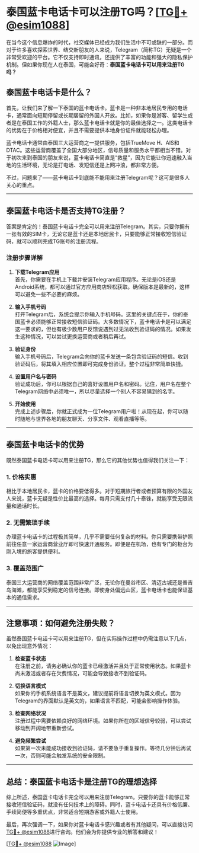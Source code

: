 # 泰国蓝卡电话卡可以注册TG吗？[[TG💪+ @esim1088](https://t.me/s/esim1088)]

在当今这个信息爆炸的时代，社交媒体已经成为我们生活中不可或缺的一部分。而对于许多喜欢探索世界、结交新朋友的人来说，Telegram（简称TG）无疑是一个非常受欢迎的平台。它不仅支持即时通讯，还提供了丰富的功能和强大的隐私保护机制。但如果你现在人在泰国，可能会好奇：**泰国蓝卡电话卡可以用来注册TG吗？**

## 泰国蓝卡电话卡是什么？

首先，让我们来了解一下泰国的蓝卡电话卡。蓝卡是一种非本地居民专用的电话卡，通常面向短期停留或长期居留的外国人开放。比如，如果你是游客、留学生或者是在泰国工作的外籍人士，那么蓝卡电话卡就是你的最佳选择之一。这类电话卡的优势在于价格相对便宜，并且不需要提供本地身份证件就能轻松办理。

蓝卡电话卡通常由泰国三大运营商之一提供服务，包括TrueMove H、AIS和DTAC。这些运营商覆盖了全国大部分地区，信号质量和服务水平都相当不错。对于初次来到泰国的朋友来说，蓝卡电话卡简直是“救星”，因为它能让你迅速融入当地的生活环境，无论是打电话、发短信还是上网冲浪，都非常方便。

不过，问题来了——蓝卡电话卡到底能不能用来注册Telegram呢？这可是很多人关心的重点。

---

## 泰国蓝卡电话卡是否支持TG注册？

答案是肯定的！泰国蓝卡电话卡完全可以用来注册Telegram。其实，只要你拥有一张有效的SIM卡，无论它是蓝卡还是本地居民卡，只要能够正常接收短信验证码，就可以顺利完成TG账号的注册流程。

### 注册步骤详解

1. **下载Telegram应用**  
   首先，你需要在手机上下载并安装Telegram应用程序。无论是iOS还是Android系统，都可以通过官方应用商店轻松获取。确保版本是最新的，这样可以避免一些不必要的麻烦。

2. **输入手机号码**  
   打开Telegram后，系统会提示你输入手机号码。这里的关键点在于，你的泰国蓝卡必须能够正常接收短信验证码。大多数情况下，蓝卡电话卡是可以满足这一要求的，但也有极少数用户反馈说遇到过无法收到验证码的情况。如果发生这种情况，可以尝试更换运营商或者稍后再试。

3. **验证身份**  
   输入手机号码后，Telegram会向你的蓝卡发送一条包含验证码的短信。收到验证码后，将其填入相应位置即可完成身份验证。整个过程非常简单快捷。

4. **设置用户名与密码**  
   验证成功后，你可以根据自己的喜好设置用户名和密码。记住，用户名在整个Telegram网络中必须唯一，所以尽量选择一个别人不容易猜到的名字。

5. **开始使用**  
   完成上述步骤后，你就正式成为一位Telegram用户啦！从现在起，你可以随时随地与世界各地的朋友聊天、分享文件、观看直播等等。

---

## 泰国蓝卡电话卡的优势

既然泰国蓝卡电话卡可以用来注册TG，那么它的其他优势也值得我们关注一下：

### 1. **价格实惠**
相比于本地居民卡，蓝卡的价格要低得多。对于短期旅行者或者预算有限的外国友人来说，蓝卡无疑是性价比最高的选择。每月只需支付几十泰铢，就能享受无限流量和通话时长。

### 2. **无需繁琐手续**
办理蓝卡电话卡的过程极其简单，几乎不需要任何复杂的材料。你只需要携带护照前往任意一家运营商营业厅即可快速开通服务。即便是在机场，也有专门的柜台为刚入境的旅客提供便利。

### 3. **覆盖范围广**
泰国三大运营商的网络覆盖范围非常广泛，无论你在曼谷市区、清迈古城还是普吉岛海滩，都能享受到稳定的信号连接。即使身处偏远山区，蓝卡电话卡也能保证基本的通信需求。

---

## 注意事项：如何避免注册失败？

虽然泰国蓝卡电话卡可以用来注册TG，但在实际操作过程中仍需注意以下几点，以免出现意外情况：

1. **检查蓝卡状态**  
   在注册之前，请务必确认你的蓝卡已经激活并且处于正常使用状态。如果蓝卡尚未激活或者存在欠费情况，可能会导致接收不到验证码。

2. **切换语言模式**  
   如果你的手机系统语言不是英文，建议提前将语言切换为英文模式。因为Telegram的界面默认是英文的，如果语言不匹配，可能会影响操作体验。

3. **检查网络状况**  
   注册过程中需要依赖良好的网络环境。如果你所在的区域信号较弱，可以尝试移动到开阔地带重新尝试。

4. **避免频繁尝试**  
   如果第一次未能成功接收到验证码，请不要急于重复操作。等待几分钟后再试一次，否则可能会触发系统的安全限制。

---

## 总结：泰国蓝卡电话卡是注册TG的理想选择

综上所述，泰国蓝卡电话卡完全可以用来注册Telegram。只要你的蓝卡能够正常接收短信验证码，就没有任何技术上的障碍。同时，蓝卡电话卡还具有价格低廉、手续简便等多重优点，非常适合短期游客或外籍人士使用。

最后，再次强调一下，如果你对蓝卡电话卡感兴趣或者有其他疑问，可以直接访问[TG💪+ @esim1088](https://t.me/s/esim1088)进行咨询。他们会为你提供专业的解答和建议！

[[TG💪+ @esim1088](https://t.me/s/esim1088) ![Image](https://i.postimg.cc/4NQfJmqS/Snipaste-2025-05-13-00-14-12.png)]